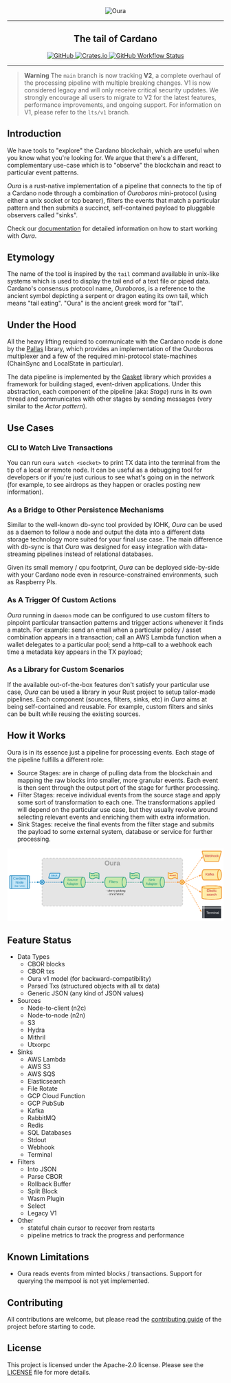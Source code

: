 <div align="center">
    <img src="assets/logo.svg" alt="Oura" width="500">
    <hr />
        <h2 align="center" style="border-bottom: none">The tail of Cardano</h2>
        <a href="https://github.com/txpipe/oura/blob/main/LICENSE">
           <img alt="GitHub" src="https://img.shields.io/github/license/txpipe/oura" />
        </a>
        <a href="https://crates.io/crates/oura">
           <img alt="Crates.io" src="https://img.shields.io/crates/v/oura" />
        </a>
        <a href="https://github.com/txpipe/oura/actions/workflows/validate.yml">
            <img alt="GitHub Workflow Status" src="https://img.shields.io/github/actions/workflow/status/txpipe/oura/validate.yml" />
        </a>
    <hr/>
</div>

> **Warning**
> The `main` branch is now tracking **V2**, a complete overhaul of the processing pipeline with multiple breaking changes. V1 is now considered legacy and will only receive critical security updates. We strongly encourage all users to migrate to V2 for the latest features, performance improvements, and ongoing support. For information on V1, please refer to the `lts/v1` branch.

## Introduction

We have tools to "explore" the Cardano blockchain, which are useful when you know what you're looking for. We argue that there's a different, complementary use-case which is to "observe" the blockchain and react to particular event patterns.

_Oura_ is a rust-native implementation of a pipeline that connects to the tip of a Cardano node through a combination of _Ouroboros_ mini-protocol (using either a unix socket or tcp bearer), filters the events that match a particular pattern and then submits a succinct, self-contained payload to pluggable observers called "sinks".

Check our [documentation](https://docs.txpipe.io/oura/v2) for detailed information on how to start working with _Oura_.

## Etymology

The name of the tool is inspired by the `tail` command available in unix-like systems which is used to display the tail end of a text file or piped data. Cardano's consensus protocol name, _Ouroboros_, is a reference to the ancient symbol depicting a serpent or dragon eating its own tail, which means "tail eating". "Oura" is the ancient greek word for "tail".

## Under the Hood

All the heavy lifting required to communicate with the Cardano node is done by the [Pallas](https://github.com/txpipe/pallas) library, which provides an implementation of the Ouroboros multiplexer and a few of the required mini-protocol state-machines (ChainSync and LocalState in particular).

The data pipeline is implemented by the [Gasket](https://github.com/construkts/gasket-rs) library which provides a framework for building staged, event-driven applications. Under this abstraction, each component of the pipeline (aka: _Stage_) runs in its own thread and communicates with other stages by sending messages (very similar to the _Actor pattern_).

## Use Cases

### CLI to Watch Live Transactions

You can run `oura watch <socket>` to print TX data into the terminal from the tip of a local or remote node. It can be useful as a debugging tool for developers or if you're just curious to see what's going on in the network (for example, to see airdrops as they happen or oracles posting new information).

### As a Bridge to Other Persistence Mechanisms

Similar to the well-known db-sync tool provided by IOHK, _Oura_ can be used as a daemon to follow a node and output the data into a different data storage technology more suited for your final use case. The main difference with db-sync is that _Oura_ was designed for easy integration with data-streaming pipelines instead of relational databases.

Given its small memory / cpu footprint, _Oura_ can be deployed side-by-side with your Cardano node even in resource-constrained environments, such as Raspberry PIs.

### As A Trigger Of Custom Actions

_Oura_ running in `daemon` mode can be configured to use custom filters to pinpoint particular transaction patterns and trigger actions whenever it finds a match. For example: send an email when a particular policy / asset combination appears in a transaction; call an AWS Lambda function when a wallet delegates to a particular pool; send a http-call to a webhook each time a metadata key appears in the TX payload;

### As a Library for Custom Scenarios

If the available out-of-the-box features don't satisfy your particular use case, _Oura_ can be used a library in your Rust project to setup tailor-made pipelines. Each component (sources, filters, sinks, etc) in _Oura_ aims at being self-contained and reusable. For example, custom filters and sinks can be built while reusing the existing sources.

## How it Works

Oura is in its essence just a pipeline for processing events. Each stage of the pipeline fulfills a different role:

- Source Stages: are in charge of pulling data from the blockchain and mapping the raw blocks into smaller, more granular events. Each event is then sent through the output port of the stage for further processing.
- Filter Stages: receive individual events from the source stage and apply some sort of transformation to each one. The transformations applied will depend on the particular use case, but they usually revolve around selecting relevant events and enriching them with extra information.
- Sink Stages: receive the final events from the filter stage and submits the payload to some external system, database or service for further processing.

![diagram](assets/diagram.png)

## Feature Status

- Data Types
  - CBOR blocks
  - CBOR txs
  - Oura v1 model (for backward-compatibility)
  - Parsed Txs (structured objects with all tx data)
  - Generic JSON (any kind of JSON values)
- Sources
  - Node-to-client (n2c)
  - Node-to-node (n2n)
  - S3
  - Hydra
  - Mithril
  - Utxorpc
- Sinks
  - AWS Lambda
  - AWS S3
  - AWS SQS
  - Elasticsearch
  - File Rotate
  - GCP Cloud Function
  - GCP PubSub
  - Kafka
  - RabbitMQ
  - Redis
  - SQL Databases
  - Stdout
  - Webhook
  - Terminal
- Filters
  - Into JSON
  - Parse CBOR
  - Rollback Buffer
  - Split Block
  - Wasm Plugin
  - Select
  - Legacy V1
- Other
  - stateful chain cursor to recover from restarts
  - pipeline metrics to track the progress and performance

## Known Limitations

- Oura reads events from minted blocks / transactions. Support for querying the mempool is not yet implemented.

## Contributing

All contributions are welcome, but please read the [contributing guide](.github/CONTRIBUTING.md#scope) of the project before starting to code.

## License

This project is licensed under the Apache-2.0 license. Please see the [LICENSE](LICENSE.md) file for more details.
